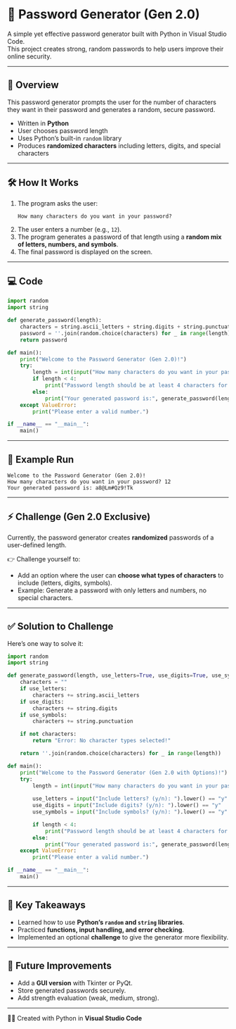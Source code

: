 # 🔑 Password Generator (Gen 2.0)

A simple yet effective password generator built with Python in Visual Studio Code.  
This project creates strong, random passwords to help users improve their online security.  

---

## 📖 Overview
This password generator prompts the user for the number of characters they want in their password and generates a random, secure password.  

- Written in **Python**  
- User chooses password length  
- Uses Python’s built-in `random` library  
- Produces **randomized characters** including letters, digits, and special characters  

---

## 🛠️ How It Works
1. The program asks the user:  
   ```
   How many characters do you want in your password?
   ```
2. The user enters a number (e.g., `12`).  
3. The program generates a password of that length using a **random mix of letters, numbers, and symbols**.  
4. The final password is displayed on the screen.  

---

## 💻 Code
```python
import random
import string

def generate_password(length):
    characters = string.ascii_letters + string.digits + string.punctuation
    password = ''.join(random.choice(characters) for _ in range(length))
    return password

def main():
    print("Welcome to the Password Generator (Gen 2.0)!")
    try:
        length = int(input("How many characters do you want in your password? "))
        if length < 4:
            print("Password length should be at least 4 characters for better security.")
        else:
            print("Your generated password is:", generate_password(length))
    except ValueError:
        print("Please enter a valid number.")

if __name__ == "__main__":
    main()
```

---

## 🎯 Example Run
```
Welcome to the Password Generator (Gen 2.0)!
How many characters do you want in your password? 12
Your generated password is: a8@Lm#Qz9!Tk
```

---

## ⚡ Challenge (Gen 2.0 Exclusive)
Currently, the password generator creates **randomized** passwords of a user-defined length.  

👉 Challenge yourself to:
- Add an option where the user can **choose what types of characters** to include (letters, digits, symbols).  
- Example: Generate a password with only letters and numbers, no special characters.  

---

## ✅ Solution to Challenge
Here’s one way to solve it:  

```python
import random
import string

def generate_password(length, use_letters=True, use_digits=True, use_symbols=True):
    characters = ""
    if use_letters:
        characters += string.ascii_letters
    if use_digits:
        characters += string.digits
    if use_symbols:
        characters += string.punctuation

    if not characters:
        return "Error: No character types selected!"

    return ''.join(random.choice(characters) for _ in range(length))

def main():
    print("Welcome to the Password Generator (Gen 2.0 with Options)!")
    try:
        length = int(input("How many characters do you want in your password? "))
        
        use_letters = input("Include letters? (y/n): ").lower() == "y"
        use_digits = input("Include digits? (y/n): ").lower() == "y"
        use_symbols = input("Include symbols? (y/n): ").lower() == "y"

        if length < 4:
            print("Password length should be at least 4 characters for better security.")
        else:
            print("Your generated password is:", generate_password(length, use_letters, use_digits, use_symbols))
    except ValueError:
        print("Please enter a valid number.")

if __name__ == "__main__":
    main()
```

---

## 📌 Key Takeaways
- Learned how to use **Python’s `random` and `string` libraries**.  
- Practiced **functions, input handling, and error checking**.  
- Implemented an optional **challenge** to give the generator more flexibility.  

---

## 🚀 Future Improvements
- Add a **GUI version** with Tkinter or PyQt.  
- Store generated passwords securely.  
- Add strength evaluation (weak, medium, strong).  

---

👨‍💻 Created with Python in **Visual Studio Code**
